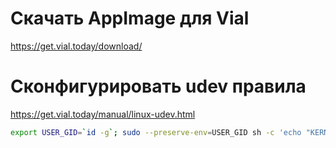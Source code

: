 # Скачать AppImage для Vial
https://get.vial.today/download/

# Сконфигурировать udev правила
https://get.vial.today/manual/linux-udev.html

```bash
export USER_GID=`id -g`; sudo --preserve-env=USER_GID sh -c 'echo "KERNEL==\"hidraw*\", SUBSYSTEM==\"hidraw\", ATTRS{serial}==\"*vial:f64c2b3c*\", MODE=\"0660\", GROUP=\"$USER_GID\", TAG+=\"uaccess\", TAG+=\"udev-acl\"" > /etc/udev/rules.d/99-vial.rules && udevadm control --reload && udevadm trigger'
```

